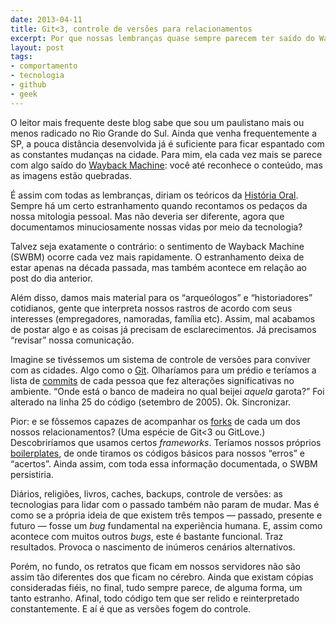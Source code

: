 ```yaml
---
date: 2013-04-11
title: Git<3, controle de versões para relacionamentos
excerpt: Por que nossas lembranças quase sempre parecem ter saído do Wayback Machine?
layout: post
tags: 
- comportamento
- tecnologia
- github
- geek
---
```


O leitor mais frequente deste blog sabe que sou um paulistano mais ou menos radicado no Rio Grande do Sul. Ainda que venha frequentemente a SP, a pouca distância desenvolvida já é suficiente para ficar espantado com as constantes mudanças na cidade. Para mim, ela cada vez mais se parece com algo saído do [Wayback Machine](http://archive.org/web/web.php): você até reconhece o conteúdo, mas as imagens estão quebradas.

É assim com todas as lembranças, diriam os teóricos da [História Oral](http://en.wikipedia.org/wiki/Oral_history). Sempre há um certo estranhamento quando recontamos os pedaços da nossa mitologia pessoal. Mas não deveria ser diferente, agora que documentamos minuciosamente nossas vidas por meio da tecnologia?

Talvez seja exatamente o contrário: o sentimento de Wayback Machine (SWBM) ocorre cada vez mais rapidamente. O estranhamento deixa de estar apenas na década passada, mas também acontece em relação ao post do dia anterior.

Além disso, damos mais material para os “arqueólogos” e “historiadores” cotidianos, gente que interpreta nossos rastros de acordo com seus interesses (empregadores, namoradas, família etc). Assim, mal acabamos de postar algo e as coisas já precisam de esclarecimentos. Já precisamos “revisar” nossa comunicação.

Imagine se tivéssemos um sistema de controle de versões para conviver com as cidades. Algo como o [Git](http://en.wikipedia.org/wiki/Git_%28software%29). Olharíamos para um prédio e teríamos a lista de [commits](http://gitref.org/basic/) de cada pessoa que fez alterações significativas no ambiente. “Onde está o banco de madeira no qual beijei *aquela* garota?” Foi alterado na linha 25 do código (setembro de 2005). Ok. Sincronizar.

Pior: e se fôssemos capazes de acompanhar os [forks](https://help.github.com/articles/fork-a-repo) de cada um dos nossos relacionamentos? (Uma espécie de Git<3 ou GitLove.) Descobriríamos que usamos certos *frameworks*. Teríamos nossos próprios [boilerplates](http://en.wikipedia.org/wiki/Boilerplate_%28text%29), de onde tiramos os códigos básicos para nossos “erros” e “acertos”. Ainda assim, com toda essa informação documentada, o SWBM persistiria.

Diários, religiões, livros, caches, backups, controle de versões: as tecnologias para lidar com o passado também não param de mudar. Mas é como se a própria ideia de que existem três tempos — passado, presente e futuro — fosse um *bug* fundamental na experiência humana. E, assim como acontece com muitos outros *bugs*, este é bastante funcional. Traz resultados. Provoca o nascimento de inúmeros cenários alternativos.

Porém, no fundo, os retratos que ficam em nossos servidores não são assim tão diferentes dos que ficam no cérebro. Ainda que existam cópias consideradas fiéis, no final, tudo sempre parece, de alguma forma, um tanto estranho. Afinal, todo código tem que ser relido e reinterpretado constantemente. E aí é que as versões fogem do controle.
